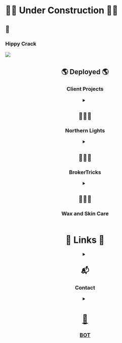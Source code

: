 <span align="center"><span align="center"> <h1> 👷‍♀️ Under Construction 👷‍♂️ </h1>  
<h2>🚧</h2><h3> Hippy Crack </h3>
  <img src="https://www.dropbox.com/s/ss4yjvx4sb2st1a/Screenshot%202023-02-27%20132308.png?raw=1">
</span>
  </span>
<span align="center"> <h2> 🌎 Deployed 🌎 </h2> 
  <h3>Client Projects</h3>
<span align="center">
<details>
  <summary><h2>👨🏼‍🚀</h2><h3> Northern Lights</h3></summary>
  <img src="https://www.dropbox.com/s/6orc8nee9iqe2on/nl.jpg?raw=1">
  <img src="https://uploads-ssl.webflow.com/61df40e8ff2202021755e0c9/639b5ff21e510e520b3d6d83_Horizontal_Book_Mockup_2%20(Medium).png" width="100%" />
  <img src="https://www.dropbox.com/s/t0k4grpc77xbxhm/62d11dd8e8be95f70a43ff46_Untitled-1.jpg?raw=1">
</details>

<details>
<summary><h2>👨🏼‍🚀</h2><h3> BrokerTricks</h3></summary>
    <img src="https://www.dropbox.com/s/8te45hcgzsimwky/bt.jpg?raw=1">
</details>

<details>
  <summary><h2>👨🏼‍🚀</h1\2><h3> Wax and Skin Care</h3></summary>
    <img src="https://www.dropbox.com/scl/fi/tma61615rb2njzhdu3tkj/waxandskincare.com_.png?dl=0&rlkey=iq9dbqmhgqj4mca58czm9p4kg&raw=1">
</details></span>

<span align="center"> <h1> 🔗 Links 🔗 </h1>
<details>
  <summary><h2>📬</h2><h3> Contact </h3> </summary>
 <h2>Reach Me 👉 <a href="mailto:jonny@jonnybot.com"> jonny@jonnybot.com </a></h2>
 <h2>More Weirdness 👉 <a href="https://jonnybot.com"> jonnybot.com
  </h2>
 </details>
 <details>
 <summary><h1>🤖</h1><h3> BOT </h3> </summary>
    <img src="https://github.com/ditchallaway/ditchallaway/blob/main/hacker.jpg?raw=true" width="100%">
</details></span>
